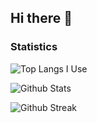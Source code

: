 ## Hi there 👋

### Statistics

![Top Langs I Use](https://github-readme-stats.vercel.app/api/top-langs/?username=insuhkim&layout=pie&langs_count=12)

![Github Stats](https://github-readme-stats.vercel.app/api?username=insuhkim&show_icons=true&theme=radical)

![Github Streak](https://github-readme-streak-stats-eight.vercel.app/?user=insuhkim&theme=tokyonight)

<!--
**insuhkim/insuhkim** is a ✨ _special_ ✨ repository because its `README.md` (this file) appears on your GitHub profile.

Here are some ideas to get you started:

- 🔭 I’m currently working on ...
- 🌱 I’m currently learning ...
- 👯 I’m looking to collaborate on ...
- 🤔 I’m looking for help with ...
- 💬 Ask me about ...
- 📫 How to reach me: ...
- 😄 Pronouns: ...
- ⚡ Fun fact: ...
-->
